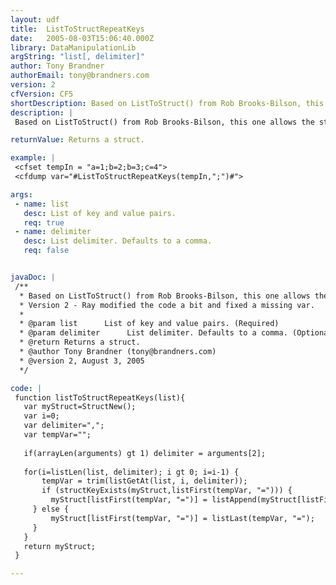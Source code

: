 ```yaml
---
layout: udf
title:  ListToStructRepeatKeys
date:   2005-08-03T15:06:40.000Z
library: DataManipulationLib
argString: "list[, delimiter]"
author: Tony Brandner
authorEmail: tony@brandners.com
version: 2
cfVersion: CF5
shortDescription: Based on ListToStruct() from Rob Brooks-Bilson, this one allows the structure key to be repeated and the value added to a list.
description: |
 Based on ListToStruct() from Rob Brooks-Bilson, this one allows the structure key to be repeated. In the case of multiple values for a particular key, a comma-delimited list is created. Useful for parsing strings such as LDAP DNs, which may contain multiple values for a single key.

returnValue: Returns a struct.

example: |
 <cfset tempIn = "a=1;b=2;b=3;c=4">
 <cfdump var="#ListToStructRepeatKeys(tempIn,";")#">

args:
 - name: list
   desc: List of key and value pairs.
   req: true
 - name: delimiter
   desc: List delimiter. Defaults to a comma.
   req: false


javaDoc: |
 /**
  * Based on ListToStruct() from Rob Brooks-Bilson, this one allows the structure key to be repeated and the value added to a list.
  * Version 2 - Ray modified the code a bit and fixed a missing var.
  * 
  * @param list      List of key and value pairs. (Required)
  * @param delimiter      List delimiter. Defaults to a comma. (Optional)
  * @return Returns a struct. 
  * @author Tony Brandner (tony@brandners.com) 
  * @version 2, August 3, 2005 
  */

code: |
 function listToStructRepeatKeys(list){
   var myStruct=StructNew();
   var i=0;
   var delimiter=",";
   var tempVar="";
 
   if(arrayLen(arguments) gt 1) delimiter = arguments[2];
 
   for(i=listLen(list, delimiter); i gt 0; i=i-1) {
       tempVar = trim(listGetAt(list, i, delimiter));
       if (structKeyExists(myStruct,listFirst(tempVar, "="))) {
         myStruct[listFirst(tempVar, "=")] = listAppend(myStruct[listFirst(tempVar, "=")],listLast(tempVar, "="));
     } else {
         myStruct[listFirst(tempVar, "=")] = listLast(tempVar, "=");
     }
   }
   return myStruct;
 }

---
```


